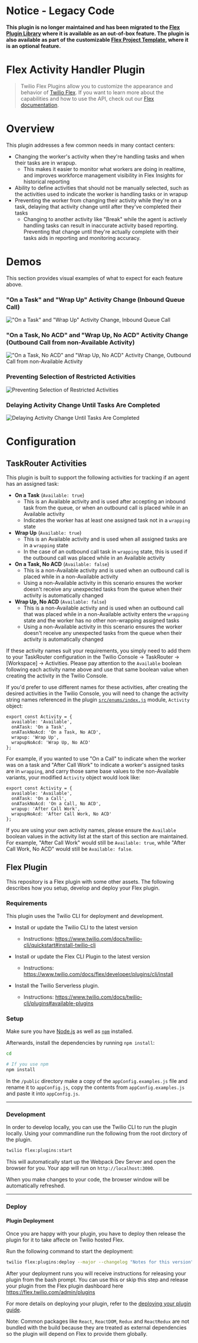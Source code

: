 # Notice - Legacy Code

**This plugin is no longer maintained and has been migrated to the [Flex Plugin Library](https://www.twilio.com/docs/flex/developer/plugins/plugin-library) where it is available as an out-of-box feature. The plugin is also available as part of the customizable [Flex Project Template](https://github.com/twilio-professional-services/flex-project-template), where it is an optional feature.**

# Flex Activity Handler Plugin

>Twilio Flex Plugins allow you to customize the appearance and behavior of [Twilio Flex](https://www.twilio.com/flex). If you want to learn more about the capabilities and how to use the API, check out our [Flex documentation](https://www.twilio.com/docs/flex).

# Overview

This plugin addresses a few common needs in many contact centers:

* Changing the worker's activity when they're handling tasks and when their tasks are in wrapup.
  * This makes it easier to monitor what workers are doing in realtime, and improves workforce management visibility in Flex Insights for historical reporting
* Ability to define activities that should not be manually selected, such as the activities used to indicate the worker is handling tasks or in wrapup
* Preventing the worker from changing their activity while they're on a task, delaying that activity change until after they've completed their tasks
  * Changing to another activity like "Break" while the agent is actively handling tasks can result in inaccurate activity based reporting. Preventing that change until they're actually complete with their tasks aids in reporting and monitoring accuracy.

# Demos

This section provides visual examples of what to expect for each feature above.

### "On a Task" and "Wrap Up" Activity Change (Inbound Queue Call)

!["On a Task" and "Wrap Up" Activity Change, Inbound Queue Call](readme_images/plugin-activity-handler-inbound-acd.gif)

### "On a Task, No ACD" and "Wrap Up, No ACD" Activity Change (Outbound Call from non-Available Activity)

!["On a Task, No ACD" and "Wrap Up, No ACD" Activity Change, Outbound Call from non-Available Activity](readme_images/plugin-activity-handler-outbound-no-acd.gif)

### Preventing Selection of Restricted Activities

![Preventing Selection of Restricted Activities](readme_images/plugin-activity-handler-restricted-activities.gif)

### Delaying Activity Change Until Tasks Are Completed

![Delaying Activity Change Until Tasks Are Completed](readme_images/plugin-activity-handler-delayed-activity-change.gif)

# Configuration

## TaskRouter Activities

This plugin is built to support the following activities for tracking if an agent has an assigned task:

* **On a Task** (`Available: true`)
  * This is an Available activity and is used after accepting an inbound task from the queue, or when an outbound call is placed while in an Available activity
  * Indicates the worker has at least one assigned task not in a `wrapping` state
* **Wrap Up** (`Available: true`)
  * This is an Available activity and is used when all assigned tasks are in a `wrapping` state
  * In the case of an outbound call task in `wrapping` state, this is used if the outbound call was placed while in an Available activity
* **On a Task, No ACD** (`Available: false`)
  * This is a non-Available activity and is used when an outbound call is placed while in a non-Available activity
  * Using a non-Available activity in this scenario ensures the worker doesn't receive any unexpected tasks from the queue when their activity is automatically changed
* **Wrap Up, No ACD** (`Available: false`)
  * This is a non-Available activity and is used when an outbound call that was placed while in a non-Available activity enters the `wrapping` state and the worker has no other non-wrapping assigned tasks
  * Using a non-Available activity in this scenario ensures the worker doesn't receive any unexpected tasks from the queue when their activity is automatically changed

If these activity names suit your requirements, you simply need to add them to your TaskRouter configuration in the Twilio Console -> TaskRouter -> [Workspace] -> Activities. Please pay attention to the `Available` boolean following each activity name above and use that same boolean value when creating the activity in the Twilio Console.

If you'd prefer to use different names for these activities, after creating the desired activities in the Twilio Console, you will need to change the activity string names referenced in the plugin [`src/enums/index.js`](src/enums/index.js) module, `Activity` object:

```
export const Activity = {
  available: 'Available',
  onATask: 'On a Task',
  onATaskNoAcd: 'On a Task, No ACD',
  wrapup: 'Wrap Up',
  wrapupNoAcd: 'Wrap Up, No ACD'
};
```

For example, if you wanted to use "On a Call" to indicate when the worker was on a task and "After Call Work" to indicate a worker's assigned tasks are in `wrapping`, and carry those same base values to the non-Available variants, your modified `Activity` object would look like:

```
export const Activity = {
  available: 'Available',
  onATask: 'On a Call',
  onATaskNoAcd: 'On a Call, No ACD',
  wrapup: 'After Call Work',
  wrapupNoAcd: 'After Call Work, No ACD'
};
```

If you are using your own activity names, please ensure the `Available` boolean values in the activity list at the start of this section are maintained. For example, "After Call Work" would still be `Available: true`, while "After Call Work, No ACD" would still be `Available: false`.

## Flex Plugin

This repository is a Flex plugin with some other assets. The following describes how you setup, develop and deploy your Flex plugin.

### Requirements

This plugin uses the Twilio CLI for deployment and development.

- Install or update the Twilio CLI to the latest version
  - Instructions: https://www.twilio.com/docs/twilio-cli/quickstart#install-twilio-cli
- Install or update the Flex CLI Plugin to the latest version

  - Instructions: https://www.twilio.com/docs/flex/developer/plugins/cli/install

- Install the Twilio Serverless plugin.
  - Instructions: https://www.twilio.com/docs/twilio-cli/plugins#available-plugins

### Setup

Make sure you have [Node.js](https://nodejs.org) as well as [`npm`](https://npmjs.com) installed.

Afterwards, install the dependencies by running `npm install`:

```bash
cd

# If you use npm
npm install
```

In the `/public` directory make a copy of the `appConfig.examples.js` file and rename it to `appConfig.js`, copy the contents from `appConfig.examples.js` and paste it into `appConfig.js`.

---

### Development

In order to develop locally, you can use the Twilio CLI to run the plugin locally. Using your commandline run the following from the root dirctory of the plugin.

```bash
twilio flex:plugins:start
```

This will automatically start up the Webpack Dev Server and open the browser for you. Your app will run on `http://localhost:3000`.

When you make changes to your code, the browser window will be automatically refreshed.

---

### Deploy

#### Plugin Deployment

Once you are happy with your plugin, you have to deploy then release the plugin for it to take affecte on Twilio hosted Flex.

Run the following command to start the deployment:

```bash
twilio flex:plugins:deploy --major --changelog "Notes for this version" --description "Functionality of the plugin"
```

After your deployment runs you will receive instructions for releasing your plugin from the bash prompt. You can use this or skip this step and release your plugin from the Flex plugin dashboard here https://flex.twilio.com/admin/plugins

For more details on deploying your plugin, refer to the [deploying your plugin guide](https://www.twilio.com/docs/flex/plugins#deploying-your-plugin).

Note: Common packages like `React`, `ReactDOM`, `Redux` and `ReactRedux` are not bundled with the build because they are treated as external dependencies so the plugin will depend on Flex to provide them globally.
